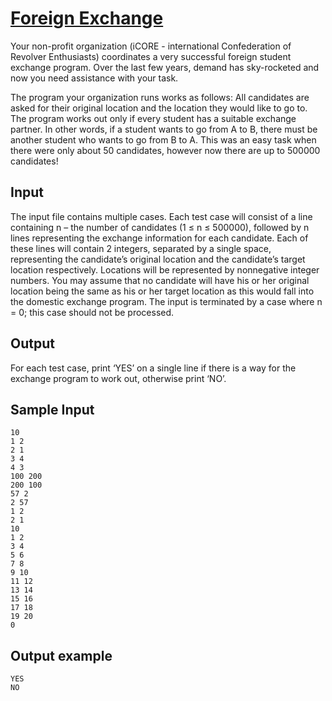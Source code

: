 # [Foreign Exchange](https://uva.onlinejudge.org/index.php?option=com_onlinejudge&Itemid=8&category=19&page=show_problem&problem=1704)

Your non-profit organization (iCORE - international Confederation of Revolver Enthusiasts) coordinates
a very successful foreign student exchange program. Over the last few years, demand has
sky-rocketed and now you need assistance with your task.

The program your organization runs works as follows: All candidates are asked for their original
location and the location they would like to go to. The program works out only if every student has a
suitable exchange partner. In other words, if a student wants to go from A to B, there must be another
student who wants to go from B to A. This was an easy task when there were only about 50 candidates,
however now there are up to 500000 candidates!

## Input

The input file contains multiple cases. Each test case will consist of a line containing n – the number
of candidates (1 ≤ n ≤ 500000), followed by n lines representing the exchange information for each
candidate. Each of these lines will contain 2 integers, separated by a single space, representing the
candidate’s original location and the candidate’s target location respectively. Locations will be represented
by nonnegative integer numbers. You may assume that no candidate will have his or her original
location being the same as his or her target location as this would fall into the domestic exchange
program. The input is terminated by a case where n = 0; this case should not be processed.

## Output

For each test case, print ‘YES’ on a single line if there is a way for the exchange program to work out,
otherwise print ‘NO’.

## Sample Input
```
10
1 2
2 1
3 4
4 3
100 200
200 100
57 2
2 57
1 2
2 1
10
1 2
3 4
5 6
7 8
9 10
11 12
13 14
15 16
17 18
19 20
0
```

## Output example
```
YES
NO
```
